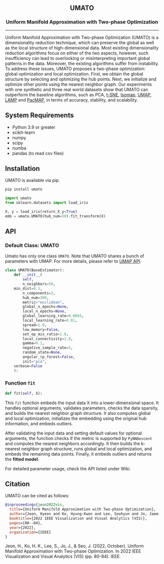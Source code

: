 <p align="center">
  <h2 align="center">UMATO</h2>
	<h3 align="center">Uniform Manifold Approximation with Two-phase Optimization</h3>
</p>

---



Uniform Manifold Approximation with Two-phase Optimization (UMATO) is a dimensionality reduction technique, which can preserve the global as well as the local structure of high-dimensional data. Most existing dimensionality reduction algorithms focus on either of the two aspects, however, such insufficiency can lead to overlooking or misinterpreting important global patterns in the data. Moreover, the existing algorithms suffer from instability. 
To address these issues, UMATO proposes a two-phase optimization: global optimization and local optimization. First, we obtain the global structure by selecting and optimizing the hub points.
Next, we initialize and optimize other points using the nearest neighbor graph. Our experiments with one synthetic and three real world datasets show that UMATO can outperform the baseline algorithms, such as PCA, [t-SNE](https://lvdmaaten.github.io/tsne/), [Isomap](https://scikit-learn.org/stable/modules/generated/sklearn.manifold.Isomap.html), [UMAP](https://github.com/lmcinnes/umap), [LAMP](https://github.com/lgnonato/LAMP) and [PacMAP](https://github.com/YingfanWang/PaCMAP), in terms of accuracy, stability, and scalability.

## System Requirements
- Python 3.9 or greater
- scikit-learn
- numpy
- scipy
- numba
- pandas (to read csv files)

## Installation 

UMATO is available via pip.

```sh
pip install umato
```

```python
import umato
from sklearn.datasets import load_iris

X, y = load_iris(return_X_y=True)
emb = umato.UMATO(hub_num=50).fit_transform(X)
```

## API

### Default Class: UMATO

Umato has only one class ```UMATO```. Note that UMATO shares a bunch of parameters with UMAP. For more details, please refer to [UMAP API](https://umap-learn.readthedocs.io/en/latest/api.html).



```python
class UMATO(BaseEstimator):
    def __init__(
        self,
        n_neighbors=50,
	min_dist=0.1,
        n_components=2,
        hub_num=300,
        metric="euclidean",
        global_n_epochs=None,
        local_n_epochs=None,
        global_learning_rate=0.0065,
        local_learning_rate=0.01,
        spread=1.0,
        low_memory=False,
        set_op_mix_ratio=1.0,
        local_connectivity=1.0,
        gamma=0.1,
        negative_sample_rate=5,
        random_state=None,
        angular_rp_forest=False,
        init="pca",
	verbose=False
    ):

```

### Function `fit`

```python 
def fit(self, X):
```

This ```fit``` function embeds the input data X into a lower-dimensional space. It handles optional arguments, validates parameters, checks the data sparsity, and builds the nearest neighbor graph structure. It also computes global and local optimization, initializes the embedding using the original hub information, and embeds outliers.

After validating the input data and setting default values for optional arguments, the function checks if the metric is supported by ```PyNNDescent``` and computes the nearest neighbors accordingly. It then builds the k-nearest neighbor graph structure, runs global and local optimization, and embeds the remaining data points. Finally, it embeds outliers and returns the **fitted model**.

For detailed parameter usage, check the API listed under Wiki.


## Citation

UMATO can be cited as follows:

```bibtex
@inproceedings{jeon2022vis,
  title={Uniform Manifold Approximation with Two-phase Optimization},
  author={Jeon, Hyeon and Ko, Hyung-Kwon and Lee, Soohyun and Jo, Jaemin and Seo, Jinwook},
  booktitle={2022 IEEE Visualization and Visual Analytics (VIS)},
  pages={80--84},
  year={2022},
  organization={IEEE}
}
```

Jeon, H., Ko, H. K., Lee, S., Jo, J., & Seo, J. (2022, October). Uniform Manifold Approximation with Two-phase Optimization. In 2022 IEEE Visualization and Visual Analytics (VIS) (pp. 80-84). IEEE.
